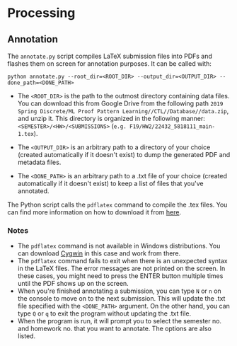 # Processing

## Annotation
The `annotate.py` script compiles LaTeX submission files into PDFs and flashes them on screen for annotation purposes. It can be called with:
```
python annotate.py --root_dir=<ROOT_DIR> --output_dir=<OUTPUT_DIR> --done_path=<DONE_PATH>
```

* The `<ROOT_DIR>` is the path to the outmost directory containing data files. You can download this from Google Drive from the following path `2019 Spring Discrete/ML Proof Pattern Learning//CTL//Database//data.zip`, and unzip it. This directory is organized in the following manner: `<SEMESTER>/<HW>/<SUBMISSIONS>` (`e.g. F19/HW2/22432_5818111_main-1.tex`).

* The `<OUTPUT_DIR>` is an arbitrary path to a directory of your choice (created automatically if it doesn't exist) to dump the generated PDF and metadata files.

* The `<DONE_PATH>` is an arbitrary path to a .txt file of your choice (created automatically if it doesn't exist) to keep a list of files that you've annotated.

The Python script calls the `pdflatex` command to compile the .tex files. You can find more information on how to download it from [here](https://linux.die.net/man/1/pdflatex).

### Notes
* The `pdflatex` command is not available in Windows distributions. You can download [Cygwin](https://cygwin.com/install.html) in this case and work from there.
* The `pdflatex` command fails to exit when there is an unexpected syntax in the LaTeX files. The error messages are not printed on the screen. In these cases, you might need to press the ENTER button multiple times until the PDF shows up on the screen.
* When you're finished annotating a submission, you can type `N` or `n` on the console to move on to the next submission. This will update the .txt file specified with the `<DONE_PATH>` argument. On the other hand, you can type `Q` or `q` to exit the program without updating the .txt file.
* When the program is run, it will prompt you to select the semester no. and homework no. that you want to annotate. The options are also listed.